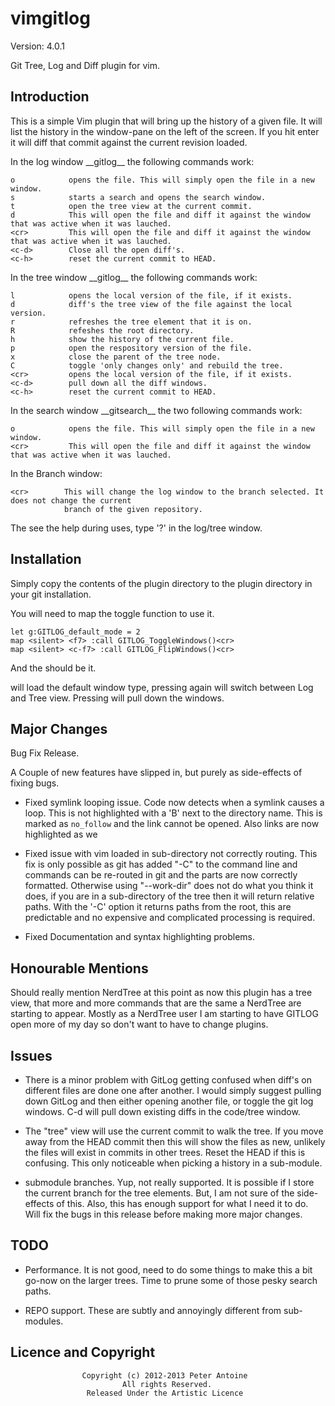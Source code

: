vimgitlog
=========

Version: 4.0.1

Git Tree, Log and Diff plugin for vim. 

Introduction
------------

This is a simple Vim plugin that will bring up the history of a given file. It will list the history
in the window-pane on the left of the screen. If you hit enter it will diff that commit against the
current revision loaded.

In the log window \_\_gitlog\_\_ the following commands work:

    o            opens the file. This will simply open the file in a new window.
    s            starts a search and opens the search window.
    t            open the tree view at the current commit.
    d            This will open the file and diff it against the window that was active when it was lauched.
    <cr>         This will open the file and diff it against the window that was active when it was lauched.
    <c-d>        Close all the open diff's.
    <c-h>        reset the current commit to HEAD.

In the tree window \_\_gitlog\_\_ the following commands work:

    l            opens the local version of the file, if it exists.
    d            diff's the tree view of the file against the local version.
    r            refreshes the tree element that it is on.
    R            refeshes the root directory.
    h            show the history of the current file.
    p            open the respository version of the file.
    x            close the parent of the tree node.
    C            toggle 'only changes only' and rebuild the tree.
    <cr>         opens the local version of the file, if it exists.
    <c-d>        pull down all the diff windows.
    <c-h>        reset the current commit to HEAD.

In the search window \_\_gitsearch\_\_ the two following commands work:

    o            opens the file. This will simply open the file in a new window.
    <cr>         This will open the file and diff it against the window that was active when it was lauched.

In the Branch window:

    <cr>        This will change the log window to the branch selected. It does not change the current
                branch of the given repository.

The see the help during uses, type '?' in the log/tree window.

Installation
------------

Simply copy the contents of the plugin directory to the plugin directory in your git installation.

You will need to map the toggle function to use it.

    let g:GITLOG_default_mode = 2
    map <silent> <f7> :call GITLOG_ToggleWindows()<cr>
    map <silent> <c-f7> :call GITLOG_FlipWindows()<cr>

And the should be it.

<F7> will load the default window type, pressing again will switch between Log and Tree view. Pressing
<c-F7> will pull down the windows.

Major Changes
-------------

Bug Fix Release.

A Couple of new features have slipped in, but purely as side-effects of fixing bugs.
- Fixed symlink looping issue.
  Code now detects when a symlink causes a loop. This is not highlighted with a 'B' next to the
  directory name. This is marked as `no_follow` and the link cannot be opened. Also links are
  now highlighted as we 

- Fixed issue with vim loaded in sub-directory not correctly routing.
  This fix is only possible as git has added "-C" to the command line and commands can be re-routed
  in git and the parts are now correctly formatted. Otherwise using "--work-dir" does not do what
  you think it does, if you are in a sub-directory of the tree then it will return relative paths.
  With the '-C' option it returns paths from the root, this are predictable and no expensive and
  complicated processing is required.

- Fixed Documentation and syntax highlighting problems.

Honourable Mentions
-------------------

Should really mention NerdTree at this point as now this plugin has a tree view, that more and more 
commands that are the same a NerdTree are starting to appear. Mostly as a NerdTree user I am starting
to have GITLOG open more of my day so don't want to have to change plugins.

Issues
------

- There is a minor problem with GitLog getting confused when diff's on different files are done one after
another. I would simply suggest pulling down GitLog and then either opening another file, or toggle the
git log windows. C-d will pull down existing diffs in the code/tree window.

- The "tree" view will use the current commit to walk the tree. If you move away from the HEAD
commit then this will show the files as new, unlikely the files will exist in commits in other
trees. Reset the HEAD if this is confusing. This only noticeable when picking a history in a sub-module.

- submodule branches. Yup, not really supported. It is possible if I store the current branch for the
tree elements. But, I am not sure of the side-effects of this. Also, this has enough support for what I
need it to do. Will fix the bugs in this release before making more major changes.

TODO
----

- Performance.
  It is not good, need to do some things to make this a bit go-now on the larger trees. Time to prune
  some of those pesky search paths.

- REPO support.
  These are subtly and annoyingly different from sub-modules. 


Licence and Copyright
---------------------
                    Copyright (c) 2012-2013 Peter Antoine
                             All rights Reserved.
                     Released Under the Artistic Licence
